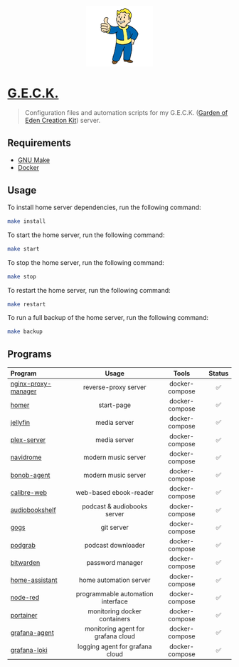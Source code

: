 <p align="center">
    <img src="./docs/vault-boy.webp" width="150">
</p>

# [G.E.C.K.](https://fallout.fandom.com/wiki/geck)
> Configuration files and automation scripts for my G.E.C.K. ([Garden of Eden Creation Kit](https://fallout.fandom.com/wiki/geck)) server.

## Requirements

- [GNU Make](https://www.gnu.org/software/make/)
- [Docker](https://www.docker.com/#)

## Usage
To install home server dependencies, run the following command:
```bash
make install
```

To start the home server, run the following command:
```bash
make start
```

To stop the home server, run the following command:
```bash
make stop
```

To restart the home server, run the following command:
```bash
make restart
```

To run a full backup of the home server, run the following command:
```bash
make backup
```

## Programs

| Program                                                               | Usage                              | Tools          | Status |
| :-------------------------------------------------------------------- | :--------------------------------: | :------------: | :----: |
| [nginx-proxy-manager](https://nginxproxymanager.com/)                 | reverse-proxy server               | docker-compose | ✅ |
| [homer](https://github.com/bastienwirtz/homer)                        | start-page                         | docker-compose | ✅ |
| [jellyfin](https://jellyfin.org/)                                     | media server                       | docker-compose | ✅ |
| [plex-server](https://plex.tv/)                                       | media server                       | docker-compose | ✅ |
| [navidrome](https://github.com/navidrome/navidrome)                   | modern music server                | docker-compose | ✅ |
| [bonob-agent](https://github.com/simojenki/bonob)                     | modern music server                | docker-compose | ✅ |
| [calibre-web](https://github.com/janeczku/calibre-web)                | web-based ebook-reader             | docker-compose | ✅ |
| [audiobookshelf](https://www.audiobookshelf.org/)                     | podcast & audiobooks server        | docker-compose | ✅ |
| [gogs](https://gogs.io/)                                              | git server                         | docker-compose | ✅ |
| [podgrab](https://github.com/akhilrex/podgrab)                        | podcast downloader                 | docker-compose | ✅ |
| [bitwarden](https://bitwarden.com/)                                   | password manager                   | docker-compose | ✅ |
| [home-assistant](https://www.home-assistant.io/)                      | home automation server             | docker-compose | ✅ |
| [node-red](https://nodered.org/)                                      | programmable automation interface  | docker-compose | ✅ |
| [portainer](https://docs.portainer.io/v/ce-2.9/start/install)         | monitoring docker containers       | docker-compose | ✅ |
| [grafana-agent](https://github.com/grafana/agent)                     | monitoring agent for grafana cloud | docker-compose | ✅ |
| [grafana-loki](https://grafana.com/oss/loki/)                         | logging agent for grafana cloud    | docker-compose | ✅ |
